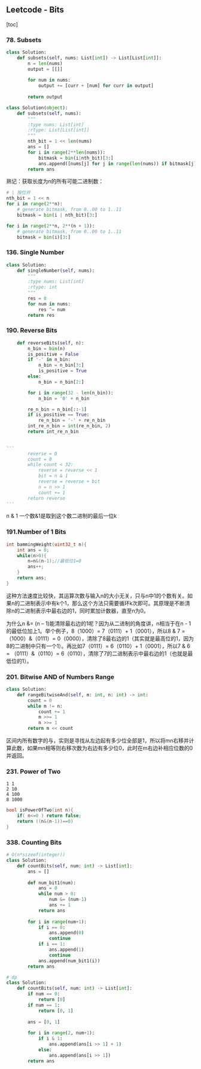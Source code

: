 ## Leetcode - Bits

[toc]

### 78. Subsets

```python
class Solution:
    def subsets(self, nums: List[int]) -> List[List[int]]:
        n = len(nums)
        output = [[]]
        
        for num in nums:
            output += [curr + [num] for curr in output]
        
        return output
```

```python
class Solution(object):
    def subsets(self, nums):
        """
        :type nums: List[int]
        :rtype: List[List[int]]
        """
        nth_bit = 1 << len(nums)
        ans = []
        for i in range(2**len(nums)):
            bitmask = bin(i|nth_bit)[3:]
            ans.append([nums[j] for j in range(len(nums)) if bitmask[j] == '1'])
        return ans
```

熟记：获取长度为n的所有可能二进制数：

```python
# | 按位并
nth_bit = 1 << n
for i in range(2**n):
    # generate bitmask, from 0..00 to 1..11
    bitmask = bin(i | nth_bit)[3:]
```

```python
for i in range(2**n, 2**(n + 1)):
    # generate bitmask, from 0..00 to 1..11
    bitmask = bin(i)[3:]
```



### 136. Single Number

```python
class Solution:
    def singleNumber(self, nums):
        """
        :type nums: List[int]
        :rtype: int
        """
        res = 0
        for num in nums:
            res ^= num
        return res
```



### 190. Reverse Bits

```python
    def reverseBits(self, n):
        n_bin = bin(n)
        is_positive = False
        if '-' in n_bin:
            n_bin = n_bin[3:]
            is_positive = True
        else:
            n_bin = n_bin[2:]

        for i in range(32 - len(n_bin)):
            n_bin = '0' + n_bin

        re_n_bin = n_bin[::-1]
        if is_positive == True:
            re_n_bin = '-' + re_n_bin
        int_re_n_bin = int(re_n_bin, 2)
        return int_re_n_bin
    

'''
        reverse = 0
        count = 0
        while count < 32:
            reverse = reverse << 1
            bit = n & 1
            reverse = reverse + bit
            n = n >> 1
            count += 1
        return reverse
'''
```

n & 1 一个数&1是取到这个数二进制的最后一位k



### 191.Number of 1 Bits

```c++
int bammingWeight(uint32_t n){
    int ans = 0;
    while(n>0){
        n=n&(n-1);//最低位1=0
        ans++;
    }
    return ans;
}
```

这种方法速度比较快，其运算次数与输入n的大小无关，只与n中1的个数有关。如果n的二进制表示中有k个1，那么这个方法只需要循环k次即可。其原理是不断清除n的二进制表示中最右边的1，同时累加计数器，直至n为0。

为什么n &= (n – 1)能清除最右边的1呢？因为从二进制的角度讲，n相当于在n - 1的最低位加上1。举个例子，8（1000）= 7（0111）+ 1（0001），所以8 & 7 = （1000）&（0111）= 0（0000），清除了8最右边的1（其实就是最高位的1，因为8的二进制中只有一个1）。再比如7（0111）= 6（0110）+ 1（0001），所以7 & 6 = （0111）&（0110）= 6（0110），清除了7的二进制表示中最右边的1（也就是最低位的1）。



### 201. Bitwise AND of Numbers Range

```python
class Solution:
    def rangeBitwiseAnd(self, m: int, n: int) -> int:
        count = 0
        while m != n:
            count += 1
            m >>= 1
            n >>= 1
        return m << count
```

区间内所有数字的与，实则是寻找从左边起有多少位全部是1，所以将mn右移并计算此数，如果mn相等则右移次数为右边有多少位0，此时在m右边补相应位数的0并返回。



### 231. Power of Two

```
1 1
2 10
4 100
8 1000
```

```c++
bool isPowerOfTwo(int n){
    if( n<=0 ) return false;
    return ((n&(n-1))==0)
}
```



### 338. Counting Bits

```python
# O(n*sizeof(integer))
class Solution:
    def countBits(self, num: int) -> List[int]:
        ans = []
        
        def num_bit1(num):
            ans = 0
            while num > 0:
                num &= (num-1)
                ans += 1
            return ans
        
        for i in range(num+1):
            if i == 0:
                ans.append(0)
                continue
            if i == 1:
                ans.append(1)
                continue
            ans.append(num_bit1(i))
        return ans
```

```python
# dp
class Solution:
    def countBits(self, num: int) -> List[int]:
        if num == 0:
            return [0]
        if num == 1:
            return [0, 1]
        
        ans = [0, 1]
        
        for i in range(2, num+1):
            if i & 1:
                ans.append(ans[i >> 1] + 1)
            else:
                ans.append(ans[i >> 1])
        return ans
```

